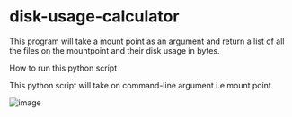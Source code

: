 # disk-usage-calculator
This program will take a mount point as an argument and return a list of all the files on the mountpoint and their disk usage in bytes.

How to run this python script


This python script will take on command-line argument i.e mount point

![image](https://user-images.githubusercontent.com/25560217/50039490-69491f80-0059-11e9-8c0e-aa201e4cca69.png)


